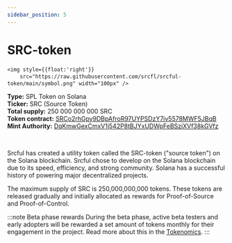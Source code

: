 ```yaml
---
sidebar_position: 5
---
```


# SRC-token
<div class="alert alert--primary" role="alert">
   
    <img style={{float:'right'}} 
        src="https://raw.githubusercontent.com/srcfl/srcful-token/main/symbol.png" width="100px" />
       
<b>Type:</b> SPL Token on Solana<br />
<b>Ticker:</b> SRC (Source Token)<br />
<b>Total supply:</b> 250 000 000 000 SRC<br />
<b>Token contract:</b> <a href="https://explorer.solana.com/address/SRCo2rhGpy9DBpAfroR97UYPSDzY7iv5578MWF5JBqB/">SRCo2rhGpy9DBpAfroR97UYPSDzY7iv5578MWF5JBqB</a><br />
<b>Mint Authority:</b> <a href="https://explorer.solana.com/address/DqKmwGexCmxV1j542P8tBJYxUDWpFeBSzjXVf38kGVfz">DqKmwGexCmxV1j542P8tBJYxUDWpFeBSzjXVf38kGVfz</a>
</div><br />

Srcful has created a utility token called the SRC-token ("source token") on the Solana blockchain. Srcful chose to develop on the Solana blockchain due to its speed, efficiency, and strong community. Solana has a successful history of powering major decentralized projects.

The maximum supply of SRC is 250,000,000,000 tokens. These tokens are released gradually and initially allocated as rewards for Proof-of-Source and Proof-of-Control.

:::note Beta phase rewards
During the beta phase, active beta testers and early adopters will be rewarded a set amount of tokens monthly for their engagement in the project. Read more about this in the <a href="../Tokenomics/Distribution/">Tokenomics</a>.
:::

<!-- The amount of SRC-tokens distributed to Energy Gateways depends on the value of their work to the overall network. To earn SRC-tokens, users must demonstrate that their distributed energy resources (DERs) are connected and produce green energy. This is called Proof-of-Source. DER owners can also earn SRC-tokens by allowing a flexibility service provider to use their DERs as a flexible resource, a process called Proof-of-Control. Both of these actions can be completed through the Srcful Energy Gateway. By providing Proof-of-Source and participating in Proof-of-Control, users can earn SRC-tokens as a reward.

The compensation models for Proof-of-Source and Proof-of-Control may be changed in the future by the community to ensure the right incentives are in place to create the best value. 80% of all newly minted tokens will always be distributed back to the community that is participating in and supporting the development of the Srcful Network. 20% goes to founders and investors. -->

<!-- ![Distribution of SrcToken](../tokenomics/img/pos-poc-distribution.svg#gh-light-mode-only)![Distribution of SrcToken](../tokenomics/img/pos-poc-distribution-dark.svg#gh-dark-mode-only) -->